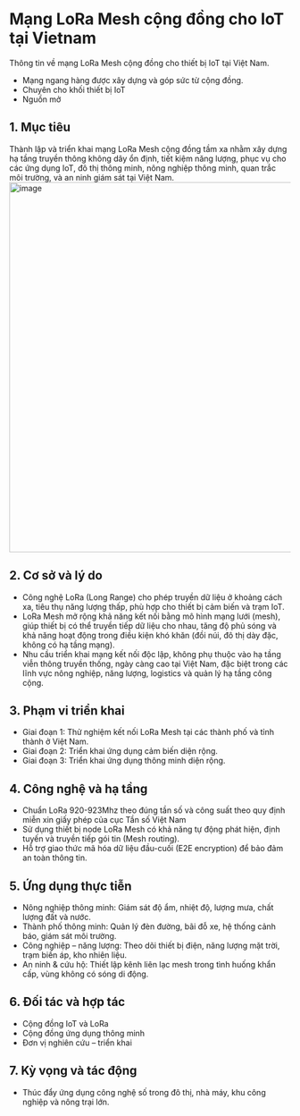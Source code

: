 # Mạng LoRa Mesh cộng đồng cho IoT tại Vietnam
Thông tin về mạng LoRa Mesh cộng đồng cho thiết bị IoT tại Việt Nam.
- Mạng ngang hàng được xây dựng và góp sức từ cộng đồng.
- Chuyên cho khối thiết bị IoT
- Nguồn mở

## 1. Mục tiêu
Thành lập và triển khai mạng LoRa Mesh cộng đồng tầm xa nhằm xây dựng hạ tầng truyền thông không dây ổn định, tiết kiệm năng lượng, phục vụ cho các ứng dụng IoT, đô thị thông minh, nông nghiệp thông minh, quan trắc môi trường, và an ninh giám sát tại Việt Nam.
<img width="1028" height="662" alt="image" src="https://github.com/user-attachments/assets/19b97bda-8fe2-439e-a0d7-c0ceadf7d837" />

## 2. Cơ sở và lý do
- Công nghệ LoRa (Long Range) cho phép truyền dữ liệu ở khoảng cách xa, tiêu thụ năng lượng thấp, phù hợp cho thiết bị cảm biến và trạm IoT.
- LoRa Mesh mở rộng khả năng kết nối bằng mô hình mạng lưới (mesh), giúp thiết bị có thể truyền tiếp dữ liệu cho nhau, tăng độ phủ sóng và khả năng hoạt động trong điều kiện khó khăn (đồi núi, đô thị dày đặc, không có hạ tầng mạng).
- Nhu cầu triển khai mạng kết nối độc lập, không phụ thuộc vào hạ tầng viễn thông truyền thống, ngày càng cao tại Việt Nam, đặc biệt trong các lĩnh vực nông nghiệp, năng lượng, logistics và quản lý hạ tầng công cộng.

## 3. Phạm vi triển khai
- Giai đoạn 1: Thử nghiệm kết nối LoRa Mesh tại các thành phố và tỉnh thành ở Việt Nam.
- Giai đoạn 2: Triển khai ứng dụng cảm biến diện rộng.
- Giai đoạn 3: Triển khai ứng dụng thông minh diện rộng.

## 4. Công nghệ và hạ tầng
- Chuẩn LoRa 920-923Mhz theo đúng tần số và công suất theo quy định miễn xin giấy phép của cục Tần số Việt Nam
- Sử dụng thiết bị node LoRa Mesh có khả năng tự động phát hiện, định tuyến và truyền tiếp gói tin (Mesh routing).
- Hỗ trợ giao thức mã hóa dữ liệu đầu-cuối (E2E encryption) để bảo đảm an toàn thông tin.

## 5. Ứng dụng thực tiễn
- Nông nghiệp thông minh: Giám sát độ ẩm, nhiệt độ, lượng mưa, chất lượng đất và nước.
- Thành phố thông minh: Quản lý đèn đường, bãi đỗ xe, hệ thống cảnh báo, giám sát môi trường.
- Công nghiệp – năng lượng: Theo dõi thiết bị điện, năng lượng mặt trời, trạm biến áp, kho nhiên liệu.
- An ninh & cứu hộ: Thiết lập kênh liên lạc mesh trong tình huống khẩn cấp, vùng không có sóng di động.

## 6. Đối tác và hợp tác
- Cộng đồng IoT và LoRa
- Cộng đồng ứng dụng thông minh
- Đơn vị nghiên cứu – triển khai

## 7. Kỳ vọng và tác động
- Thúc đẩy ứng dụng công nghệ số trong đô thị, nhà máy, khu công nghiệp và nông trại lớn.
